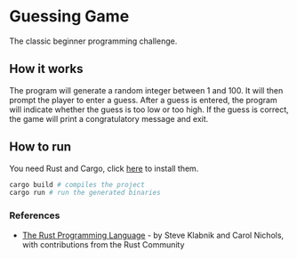 # Guessing Game

The classic beginner programming challenge.

## How it works

The program will generate a random integer between 1 and 100. It will then prompt the player to enter a guess. After a guess is entered, the program will indicate whether the guess is too low or too high. If the guess is correct, the game will print a congratulatory message and exit.

## How to run

You need Rust and Cargo, click [here](https://doc.rust-lang.org/cargo/getting-started/installation.html) to install them.

```bash
cargo build # compiles the project
cargo run # run the generated binaries
```

### References

- [The Rust Programming Language](https://doc.rust-lang.org/book/) - by Steve Klabnik and Carol Nichols, with contributions from the Rust Community
